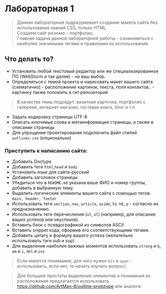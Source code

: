 # Лабораторная 1

> Данная лабораторная подразумевает создание макета сайта
> без использования знаний CSS, только HTML.  
> Создаем сайт резюме - портфолио.  
> Главная задача данной лабораторной работы - ознакомиться с наиболее значимыми тегами и правилами их использования.

## Что делать то?
- Установить любой текстовый редактор или же специализированное ПО (WebStorm и так далее) - на ваш выбор.
- Определиться с темой проекта и нарисовать макет вашего сайта (схематично) - расположение картинок, текста, поля контактов.. - картинку также положить в гит репозиторий
> В качестве темы подойдут: визитная карточка, портфолио с галереей, интернет-магазин, гостевая книга, блог и т.п.
 
- Задать кодировку страницы  UTF-8
- Описать ключевые слова в метаинформации страницы, а также в описании страницы
- Для упрощения проектирования подключить файл стилей `outlines.css` (опционально)

### Приступить к написанию сайта:
- Добавить Doctype
- Добавить теги `html`,`head` и `body`
- Установить язык для сайта-русский
- Добавить заголовок страницы
- Убедиться что в `README.md` указана ваше ФИО и номер группы, добавить в выбранную тему.
- Выделить логические элементы вашего сайта с помощью  тегов: ``main, header, footer``
- Использовать теги ``section``, `nav`, `article`, `aside`, `h1-h6`, `p` - согласно их предназначению.
- Использовать теги перечисления (`ul`, `ol`) (например, для описание ваших успехов или неуспехов).
- Вставить блок с псевдографикой из символов ASCII
- Вставить snippet кода, оформив его соответствующими тегами.
- Добавить цитату и формулу вашего успеха (желательно использовать тэги sub и sup)
- Для выделения наиболее важных моментов использовать `strong` и `b`, `em` и `i`, `del` и `ins`


> Если имеется понимание, для чего нужен `div` и `span` - использовать, если нет, то начать изучать вопрос)

> Для большей простоты выделения элементов и понимания их расположения предлагается использовать https://github.com/ArtMan-8/outline-prototype или аналоги.
